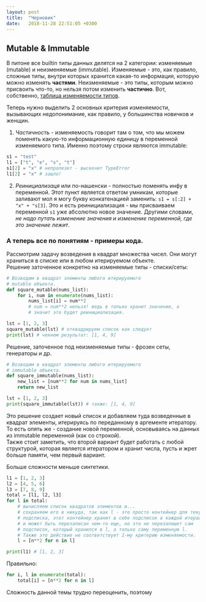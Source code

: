 ```yaml
---
layout: post
title:  "Черновик"
date:   2018-11-28 22:51:05 +0300
---
```

## Mutable & Immutable
В питоне все builtin типы данных делятся на 2 категории: изменяемые (mutable) и неизменяемые (immutable).
Изменяемые - это, как правило, сложные типы, внутри которых хранится какая-то информация, которую можно изменять **частями**.
Неизменяемые - это типы, которым можно присвоить что-то, но нельзя потом изменить **частично**.
Вот, собственно, [таблица изменяемости типов](https://i.imgur.com/flmB6df.png).  

Теперь нужно выделить 2 основных критерия изменяемости, вызывающих недопонимание, как правило, у большинства новичков и женщин.
1. *Частичность* - изменяемость говорит там о том, что мы можем поменять какую-то информационную единицу в переменной изменяемого типа.
Именно поэтому строки являются immutable:
```python
s1 = "test"
l1 = ["t", "e", "s", "t"]
s1[2] = "x" # непролезет - выскочит TypeError
l1[2] = "x" # зашло!
```
2. *Реинициализаця* или по-нашенски - полностью поменять инфу в переменной.
Этот пункт является ответом умникам, которые заливают мол я могу букву конкатенацией заменить: `s1 = s[:2] + "x" + "s[3]`. Это и есть реинициализация - мы присваиваем переменной `s1` уже абсолютно новое значение.
Другими словами, *не надо путать изменение значения и изменение переменной, где это значение лежит*.  

### А теперь все по понятиям - примеры кода.
Рассмотрим задачу возведения в квадрат множества чисел. Они могут храниться в списке или в любом итерируемом объекте.  
Решение заточенное конкретно на изменяемые типы - списки/сеты:
```python
# Возводим в квадрат элементы любого итерируемого
# mutable объекта.
def square_mutable(nums_list):
    for i, num in enumerate(nums_list):
        nums_list[i] = num**2
        # num = num**2 нельзя! ведь в только хранит значение, а
        # значит это будет реинициализация.

lst = [1, 2, 3]
square_mutable(lst) # отквадрируем список как следует
print(lst) # чекнем результат: [1, 4, 9]
```
Решение, заточенное под неизменяемые типы - фрозен сеты, генераторы и др.
```python
# Возводим в квадрат элементы любого итерируемого
# immutable объекта.
def square_immutable(nums_list):
    new_list = [num**2 for num in nums_list]
    return new_list

lst = [1, 2, 3]
print(square_immutable(lst)) # также: [1, 4, 9]
```
Это решение создает новый список и добавляем туда возведенные в квадрат элементы, итерируясь по переданному в аргементе итератору. То есть опять же - создание новой переменной, основываясь на данных из immutable переменной (как со строкой).  
Также стоит заметить, что второй вариант будет работать с любой структурой, которая является итератором и хранит числа, пусть и жрет больше памяти, чем первый вариант.  

Больше сложности меньше синтетики.  
```python
l1 = [1, 2, 3]
l2 = [4, 5, 6]
l3 = [7, 8, 9]
total = [l1, l2, l3]
for l in total:
    # вычисляем список квадратов элементов и...
    # сохраняем его в никуда, так как l - это просто контейнер для текущего
    # подсписка, этот контейнер хранит в себе подсписок в каждой итерации 
    # и может быть перезаписан чем-то еще, но это не перезапишет сам 
    # подсписок, который хранился в l, а только саму переменную l.
    # Также это действие не соответствует 1-му критерию изменяемости.
    l = [n**2 for n in l]

print(l1) # [1, 2, 3]
```
Правильно:
```python
for i, l in enumerate(total):
    total[i] = [n**2 for n in l]
```
  
Сложность данной темы трудно переоценить, поэтому 